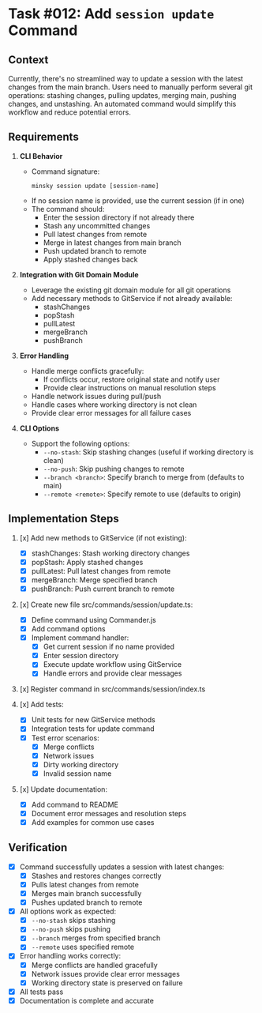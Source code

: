 # Task #012: Add `session update` Command

## Context

Currently, there's no streamlined way to update a session with the latest changes from the main branch. Users need to manually perform several git operations: stashing changes, pulling updates, merging main, pushing changes, and unstashing. An automated command would simplify this workflow and reduce potential errors.

## Requirements

1. **CLI Behavior**

   - Command signature:
     ```
     minsky session update [session-name]
     ```
   - If no session name is provided, use the current session (if in one)
   - The command should:
     - Enter the session directory if not already there
     - Stash any uncommitted changes
     - Pull latest changes from remote
     - Merge in latest changes from main branch
     - Push updated branch to remote
     - Apply stashed changes back

2. **Integration with Git Domain Module**

   - Leverage the existing git domain module for all git operations
   - Add necessary methods to GitService if not already available:
     - stashChanges
     - popStash
     - pullLatest
     - mergeBranch
     - pushBranch

3. **Error Handling**

   - Handle merge conflicts gracefully:
     - If conflicts occur, restore original state and notify user
     - Provide clear instructions on manual resolution steps
   - Handle network issues during pull/push
   - Handle cases where working directory is not clean
   - Provide clear error messages for all failure cases

4. **CLI Options**
   - Support the following options:
     - `--no-stash`: Skip stashing changes (useful if working directory is clean)
     - `--no-push`: Skip pushing changes to remote
     - `--branch <branch>`: Specify branch to merge from (defaults to main)
     - `--remote <remote>`: Specify remote to use (defaults to origin)

## Implementation Steps

1. [x] Add new methods to GitService (if not existing):

   - [x] stashChanges: Stash working directory changes
   - [x] popStash: Apply stashed changes
   - [x] pullLatest: Pull latest changes from remote
   - [x] mergeBranch: Merge specified branch
   - [x] pushBranch: Push current branch to remote

2. [x] Create new file src/commands/session/update.ts:

   - [x] Define command using Commander.js
   - [x] Add command options
   - [x] Implement command handler:
     - [x] Get current session if no name provided
     - [x] Enter session directory
     - [x] Execute update workflow using GitService
     - [x] Handle errors and provide clear messages

3. [x] Register command in src/commands/session/index.ts

4. [x] Add tests:

   - [x] Unit tests for new GitService methods
   - [x] Integration tests for update command
   - [x] Test error scenarios:
     - [x] Merge conflicts
     - [x] Network issues
     - [x] Dirty working directory
     - [x] Invalid session name

5. [x] Update documentation:
   - [x] Add command to README
   - [x] Document error messages and resolution steps
   - [x] Add examples for common use cases

## Verification

- [x] Command successfully updates a session with latest changes:
  - [x] Stashes and restores changes correctly
  - [x] Pulls latest changes from remote
  - [x] Merges main branch successfully
  - [x] Pushes updated branch to remote
- [x] All options work as expected:
  - [x] `--no-stash` skips stashing
  - [x] `--no-push` skips pushing
  - [x] `--branch` merges from specified branch
  - [x] `--remote` uses specified remote
- [x] Error handling works correctly:
  - [x] Merge conflicts are handled gracefully
  - [x] Network issues provide clear error messages
  - [x] Working directory state is preserved on failure
- [x] All tests pass
- [x] Documentation is complete and accurate
